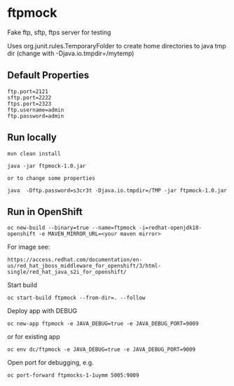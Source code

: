 # ftpmock
Fake ftp, sftp, ftps server for testing

Uses org.junit.rules.TemporaryFolder to create home directories to java tmp dir (change with -Djava.io.tmpdir=/mytemp)

## Default Properties
 
	ftp.port=2121
	sftp.port=2222
	ftps.port=2323
	ftp.username=admin
	ftp.password=admin


## Run locally

	mvn clean install
	
	java -jar ftpmock-1.0.jar
	
	or to change some properties
	
	java  -Dftp.password=s3cr3t -Djava.io.tmpdir=/TMP -jar ftpmock-1.0.jar
	

## Run in OpenShift

	oc new-build --binary=true --name=ftpmock -i=redhat-openjdk18-openshift -e MAVEN_MIRROR_URL=<your maven mirror>

For image see:
	
	https://access.redhat.com/documentation/en-us/red_hat_jboss_middleware_for_openshift/3/html-single/red_hat_java_s2i_for_openshift/

Start build

	oc start-build ftpmock --from-dir=. --follow

Deploy app with DEBUG

	oc new-app ftpmock -e JAVA_DEBUG=true -e JAVA_DEBUG_PORT=9009


or for existing app

	oc env dc/ftpmock -e JAVA_DEBUG=true -e JAVA_DEBUG_PORT=9009
 
Open port for debugging, e.g.

	oc port-forward ftpmocks-1-1uymm 5005:9009
	
